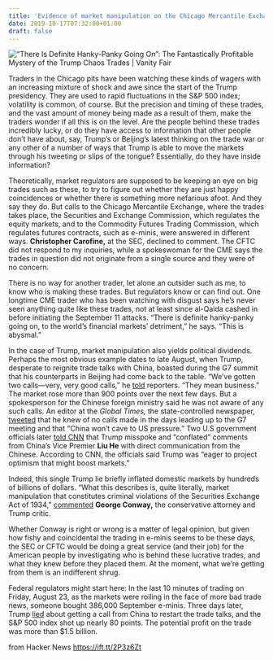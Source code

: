 ```yaml
---
title: 'Evidence of market manipulation on the Chicago Mercantile Exchange?'
date: 2019-10-17T07:32:00+01:00
draft: false
---
```


![](https://media.vanityfair.com/photos/5da737fb3627570008a883c0/16:9/w_2560,c_limit/trump-trades.jpg "“There Is Definite Hanky-Panky Going On”: The Fantastically Profitable Mystery of the Trump Chaos Trades | Vanity Fair")  

Traders in the Chicago pits have been watching these kinds of wagers with an increasing mixture of shock and awe since the start of the Trump presidency. They are used to rapid fluctuations in the S&P 500 index; volatility is common, of course. But the precision and timing of these trades, and the vast amount of money being made as a result of them, make the traders wonder if all this is on the level. Are the people behind these trades incredibly lucky, or do they have access to information that other people don’t have about, say, Trump’s or Beijing’s latest thinking on the trade war or any other of a number of ways that Trump is able to move the markets through his tweeting or slips of the tongue? Essentially, do they have inside information?

Theoretically, market regulators are supposed to be keeping an eye on big trades such as these, to try to figure out whether they are just happy coincidences or whether there is something more nefarious afoot. And they say they do. But calls to the Chicago Mercantile Exchange, where the trades takes place, the Securities and Exchange Commission, which regulates the equity markets, and to the Commodity Futures Trading Commission, which regulates futures contracts, such as e-minis, were answered in different ways. **Christopher Carofine,** at the SEC, declined to comment. The CFTC did not respond to my inquiries, while a spokeswoman for the CME says the trades in question did not originate from a single source and they were of no concern.

There is no way for another trader, let alone an outsider such as me, to know who is making these trades. But regulators know or can find out. One longtime CME trader who has been watching with disgust says he’s never seen anything quite like these trades, not at least since al-Qaida cashed in before initiating the September 11 attacks. “There is definite hanky-panky going on, to the world’s financial markets’ detriment,” he says. “This is abysmal.”

In the case of Trump, market manipulation also yields political dividends. Perhaps the most obvious example dates to late August, when Trump, desperate to reignite trade talks with China, boasted during the G7 summit that his counterparts in Beijing had come back to the table. “We’ve gotten two calls—very, very good calls,” he [told](https://www.usatoday.com/story/news/politics/2019/08/26/donald-trump-china-trade-war/2118225001/) reporters. “They mean business.” The market rose more than 900 points over the next few days. But a spokesperson for the Chinese foreign ministry said he was not aware of any such calls. An editor at the _Global Times,_ the state-controlled newspaper, [tweeted](https://twitter.com/huxijin_gt/status/1165924915142262785?lang=en) that he knew of no calls made in the days leading up to the G7 meeting and that “China won’t cave to US pressure.” Two U.S government officials later [told CNN](https://www.cnn.com/2019/08/28/politics/donald-trump-2020-election-pardons-walls-victories/index.html) that Trump misspoke and “conflated” comments from China’s Vice Premier **Liu He** with direct communication from the Chinese. According to CNN, the officials said Trump was “eager to project optimism that might boost markets.”

Indeed, this single Trump lie briefly inflated domestic markets by hundreds of billions of dollars. “What this describes is, quite literally, market manipulation that constitutes criminal violations of the Securities Exchange Act of 1934,” [commented](https://twitter.com/gtconway3d/status/1167102474806841344?lang=en) **George Conway,** the conservative attorney and Trump critic.

Whether Conway is right or wrong is a matter of legal opinion, but given how fishy and coincidental the trading in e-minis seems to be these days, the SEC or CFTC would be doing a great service (and their job) for the American people by investigating who is behind these lucrative trades, and what they knew before they placed them. At the moment, what we’re getting from them is an indifferent shrug.

Federal regulators might start here: In the last 10 minutes of trading on Friday, August 23, as the markets were roiling in the face of more bad trade news, someone bought 386,000 September e-minis. Three days later, Trump [lied](https://www.vanityfair.com/news/2019/08/donald-trump-china-phone-call) about getting a call from China to restart the trade talks, and the S&P 500 index shot up nearly 80 points. The potential profit on the trade was more than $1.5 billion.

  
  
from Hacker News https://ift.tt/2P3z6Zt
